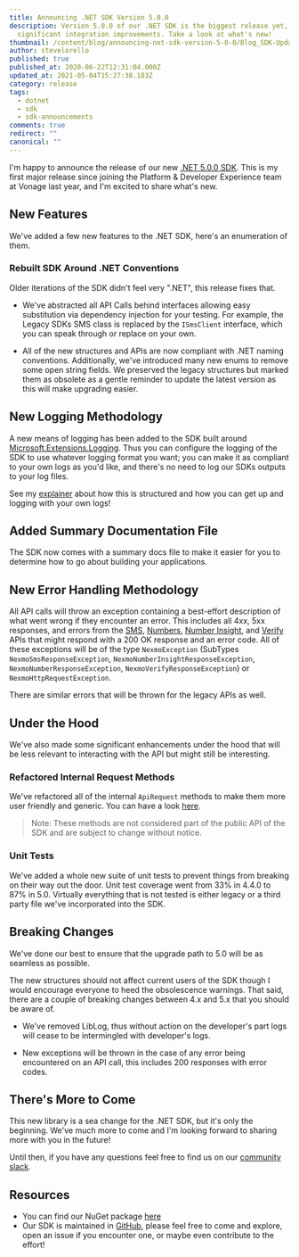```yaml
---
title: Announcing .NET SDK Version 5.0.0
description: Version 5.0.0 of our .NET SDK is the biggest release yet, with some
  significant integration improvements. Take a look at what's new!
thumbnail: /content/blog/announcing-net-sdk-version-5-0-0/Blog_SDK-Updates_1200x600.png
author: stevelorello
published: true
published_at: 2020-06-22T12:31:04.000Z
updated_at: 2021-05-04T15:27:38.183Z
category: release
tags:
  - dotnet
  - sdk
  - sdk-announcements
comments: true
redirect: ""
canonical: ""
---
```

I'm happy to announce the release of our new [.NET 5.0.0 SDK](https://github.com/nexmo/nexmo-dotnet). This is my first major release since joining the Platform & Developer Experience team at Vonage last year, and I'm excited to share what's new.

## New Features

We've added a few new features to the .NET SDK, here's an enumeration of them.

### Rebuilt SDK Around .NET Conventions

Older iterations of the SDK didn't feel very ".NET", this release fixes that.

* We've abstracted all API Calls behind interfaces allowing easy substitution via dependency injection for your testing. For example, the Legacy SDKs SMS class is replaced by the `ISmsClient` interface, which you can speak through or replace on your own.

* All of the new structures and APIs are now compliant with .NET naming conventions. Additionally, we've introduced many new enums to remove some open string fields.  We preserved the legacy structures but marked them as obsolete as a gentle reminder to update the latest version as this will make upgrading easier.

## New Logging Methodology

A new means of logging has been added to the SDK built around [Microsoft.Extensions.Logging](https://docs.microsoft.com/en-us/dotnet/api/microsoft.extensions.logging?view=dotnet-plat-ext-3.1). Thus you can configure the logging of the SDK to use whatever logging format you want; you can make it as compliant to your own logs as you'd like, and there's no need to log our SDKs outputs to your log files.

See my [explainer](https://www.nexmo.com/blog/2020/02/10/adaptive-library-logging-with-microsoft-extensions-logging-dr) about how this is structured and how you can get up and logging with your own logs!

## Added Summary Documentation File

The SDK now comes with a summary docs file to make it easier for you to determine how to go about building your applications.

## New Error Handling Methodology

All API calls will throw an exception containing a best-effort description of what went wrong if they encounter an error. This includes all 4xx, 5xx responses, and errors from the [SMS](https://developer.nexmo.com/messaging/sms/overview), [Numbers](https://developer.nexmo.com/numbers/overview), [Number Insight](https://developer.nexmo.com/number-insight/overview), and [Verify](https://developer.nexmo.com/verify/overview) APIs that might respond with a 200 OK response and an error code. All of these exceptions will be of the type `NexmoException` (SubTypes `NexmoSmsResponseException`, `NexmoNumberInsightResponseException`, `NexmoNumberResponseException`, `NexmoVerifyResponseException`) or `NexmoHttpRequestException`.

There are similar errors that will be thrown for the legacy APIs as well.

## Under the Hood

We've also made some significant enhancements under the hood that will be less relevant to interacting with the API but might still be interesting.

### Refactored Internal Request Methods

We've refactored all of the internal `ApiRequest` methods to make them more user friendly and generic. You can have a look [here](https://github.com/Nexmo/nexmo-dotnet/blob/v5.0.0/Nexmo.Api/Request/ApiRequest.cs).

> Note: These methods are not considered part of the public API of the SDK and are subject to change without notice.

### Unit Tests

We've added a whole new suite of unit tests to prevent things from breaking on their way out the door. Unit test coverage went from 33% in 4.4.0 to 87% in 5.0. Virtually everything that is not tested is either legacy or a third party file we've incorporated into the SDK.

## Breaking Changes

We've done our best to ensure that the upgrade path to 5.0 will be as seamless as possible. 

The new structures should not affect current users of the SDK though I would encourage everyone to heed the obsolescence warnings. That said, there are a couple of breaking changes between 4.x and 5.x that you should be aware of.

* We've removed LibLog, thus without action on the developer's part logs will cease to be intermingled with developer's logs.

* New exceptions will be thrown in the case of any error being encountered on an API call, this includes 200 responses with error codes.

## There's More to Come

This new library is a sea change for the .NET SDK, but it's only the beginning. We've much more to come and I'm looking forward to sharing more with you in the future!

Until then, if you have any questions feel free to find us on our [community slack](https://developer.nexmo.com/community/slack).

## Resources

* You can find our NuGet package [here](https://www.nuget.org/packages/Nexmo.Csharp.Client/)
* Our SDK is maintained in [GitHub](https://github.com/nexmo/nexmo-dotnet), please feel free to come and explore, open an issue if you encounter one, or maybe even contribute to the effort!